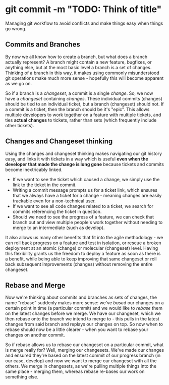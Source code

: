 # git commit -m "TODO: Think of title"
Managing git workflow to avoid conflicts and make things easy when things go wrong.

## Commits and Branches
By now we all know how to create a branch, but what does a branch actually represent? A branch might contain a new feature, bugfixes, or anything else, but at the most basic level a branch is a set of changes. Thinking of a branch in this way, it makes using commonly misunderstood git operations make much more sense - hopefully this will become apparent as we go on.

So if a branch is a *changeset*, a commit is a single *change*. So, we now have a *changeset* containing *changes*. These individual commits (changes) should be tied to an individual ticket, but a branch (changeset) should not. If a commit is a ticket, then the branch should be it's "epic". This allows multiple developers to work together on a feature with multiple tickets, and ties **actual changes** to tickets, rather than sets (which frequently include other tickets).

## Changes and Changeset thinking
Using the changes and changeset thinking makes navigating our git history easy, and links it with tickets in a way which is useful **even when the developer that made the change is long gone** because tickets and commits become inextricably linked.
* If we want to see the ticket which caused a change, we simply use the link to the ticket in the commit.
* Writing a commit message prompts us for a ticket link, which ensures that we always have a ticket for a change - meaning changes are easily trackable even for a non-technical user.
* If we want to see all code changes related to a ticket, we search for commits referencing the ticket in question.
* Should we need to see the progress of a feature, we can check that branch out and view multiple people's work together without needing to merge to an intermediate (such as develop).

It also allows us many other benefits that fit into the agile methodology - we can roll back progress on a feature and test in isolation, or rescue a broken deployment at an atomic (change) or molecular (changeset) level. Having this flexibility grants us the freedom to deploy a feature as soon as there is a benefit, while being able to keep improving that same changeset or roll back subsequent improvements (changes) without removing the entire changeset.

## Rebase and Merge
Now we're thinking about commits and branches as sets of changes, the name "rebase" suddenly makes more sense: we've *base*d our changes on a certain point in time (a particular commit) and we would like to *rebase* them on the latest changes before we merge. We have our changeset, which we then rebase onto the branch we intend to merge to - this pulls in the latest changes from said branch and replays our changes on top. So now when to rebase should now be a little clearer - when you want to rebase your changes on another commit.

So if rebase allows us to rebase our changeset on a particular commit, what is merge really for? Well, merging our changesets. We've made our changes and ensured they're based on the latest commit of our progress branch (in our case, develop) and now we want to merge our changeset with all the others. We merge in changesets, as we're pulling multiple things into the same place - merging them, whereas rebase re-bases our work on something else.


